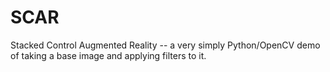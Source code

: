 # SCAR
Stacked Control Augmented Reality -- a very simply Python/OpenCV demo of taking a base image and applying filters to it.
